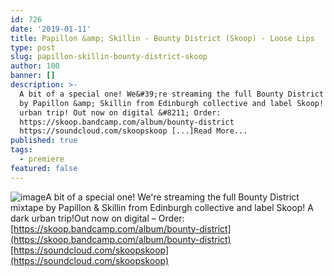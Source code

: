 ```yaml
---
id: 726
date: '2019-01-11'
title: Papillon &amp; Skillin - Bounty District (Skoop) - Loose Lips
type: post
slug: papillon-skillin-bounty-district-skoop
author: 100
banner: []
description: >-
  A bit of a special one! We&#39;re streaming the full Bounty District mixtape
  by Papillon &amp; Skillin from Edinburgh collective and label Skoop! A dark
  urban trip! Out now on digital &#8211; Order:
  https://skoop.bandcamp.com/album/bounty-district
  https://soundcloud.com/skoopskoop [...]Read More...
published: true
tags:
  - premiere
featured: false
---
```

![image](../undefined)A bit of a special one! We're streaming the full Bounty District mixtape by Papillon & Skillin from Edinburgh collective and label Skoop! A dark urban trip!Out now on digital – Order: [https://skoop.bandcamp.com/album/bounty-district](https://skoop.bandcamp.com/album/bounty-district)[https://soundcloud.com/skoopskoop](https://soundcloud.com/skoopskoop)